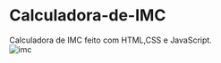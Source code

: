 # Calculadora-de-IMC
Calculadora de IMC feito com HTML,CSS  e JavaScript.<br>
![imc](https://user-images.githubusercontent.com/76793266/111393909-6bffa880-8698-11eb-891b-42188018faba.png)
